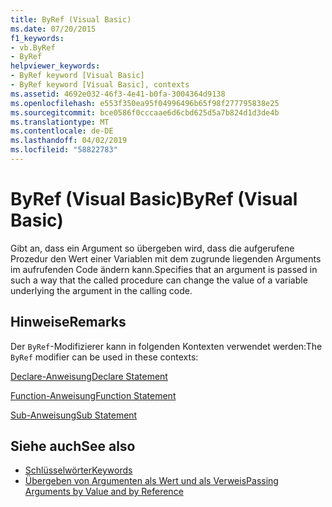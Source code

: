 ```yaml
---
title: ByRef (Visual Basic)
ms.date: 07/20/2015
f1_keywords:
- vb.ByRef
- ByRef
helpviewer_keywords:
- ByRef keyword [Visual Basic]
- ByRef keyword [Visual Basic], contexts
ms.assetid: 4692e032-46f3-4e41-b0fa-3004364d9138
ms.openlocfilehash: e553f350ea95f04996496b65f98f277795838e25
ms.sourcegitcommit: bce0586f0cccaae6d6cbd625d5a7b824d1d3de4b
ms.translationtype: MT
ms.contentlocale: de-DE
ms.lasthandoff: 04/02/2019
ms.locfileid: "58822783"
---
```

# <a name="byref-visual-basic"></a><span data-ttu-id="a44b8-102">ByRef (Visual Basic)</span><span class="sxs-lookup"><span data-stu-id="a44b8-102">ByRef (Visual Basic)</span></span>
<span data-ttu-id="a44b8-103">Gibt an, dass ein Argument so übergeben wird, dass die aufgerufene Prozedur den Wert einer Variablen mit dem zugrunde liegenden Arguments im aufrufenden Code ändern kann.</span><span class="sxs-lookup"><span data-stu-id="a44b8-103">Specifies that an argument is passed in such a way that the called procedure can change the value of a variable underlying the argument in the calling code.</span></span>  
  
## <a name="remarks"></a><span data-ttu-id="a44b8-104">Hinweise</span><span class="sxs-lookup"><span data-stu-id="a44b8-104">Remarks</span></span>  
 <span data-ttu-id="a44b8-105">Der `ByRef`-Modifizierer kann in folgenden Kontexten verwendet werden:</span><span class="sxs-lookup"><span data-stu-id="a44b8-105">The `ByRef` modifier can be used in these contexts:</span></span>  
  
 [<span data-ttu-id="a44b8-106">Declare-Anweisung</span><span class="sxs-lookup"><span data-stu-id="a44b8-106">Declare Statement</span></span>](../../../visual-basic/language-reference/statements/declare-statement.md)  
  
 [<span data-ttu-id="a44b8-107">Function-Anweisung</span><span class="sxs-lookup"><span data-stu-id="a44b8-107">Function Statement</span></span>](../../../visual-basic/language-reference/statements/function-statement.md)  
  
 [<span data-ttu-id="a44b8-108">Sub-Anweisung</span><span class="sxs-lookup"><span data-stu-id="a44b8-108">Sub Statement</span></span>](../../../visual-basic/language-reference/statements/sub-statement.md)  
  
## <a name="see-also"></a><span data-ttu-id="a44b8-109">Siehe auch</span><span class="sxs-lookup"><span data-stu-id="a44b8-109">See also</span></span>

- [<span data-ttu-id="a44b8-110">Schlüsselwörter</span><span class="sxs-lookup"><span data-stu-id="a44b8-110">Keywords</span></span>](../../../visual-basic/language-reference/keywords/index.md)
- [<span data-ttu-id="a44b8-111">Übergeben von Argumenten als Wert und als Verweis</span><span class="sxs-lookup"><span data-stu-id="a44b8-111">Passing Arguments by Value and by Reference</span></span>](../../../visual-basic/programming-guide/language-features/procedures/passing-arguments-by-value-and-by-reference.md)
